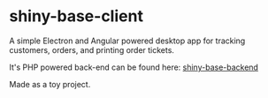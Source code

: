 # shiny-base-client

A simple Electron and Angular powered desktop app for tracking customers, orders, and printing order tickets.

It's PHP powered back-end can be found here: [shiny-base-backend](https://github.com/mathe-botond/shiny-base-backend)

Made as a toy project.
